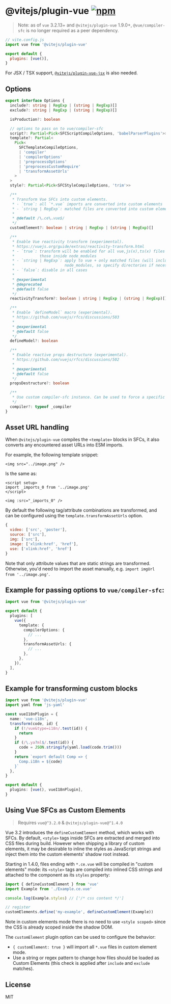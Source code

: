 # @vitejs/plugin-vue [![npm](https://img.shields.io/npm/v/@vitejs/plugin-vue.svg)](https://npmjs.com/package/@vitejs/plugin-vue)

> Note: as of `vue` 3.2.13+ and `@vitejs/plugin-vue` 1.9.0+, `@vue/compiler-sfc` is no longer required as a peer dependency.

```js
// vite.config.js
import vue from '@vitejs/plugin-vue'

export default {
  plugins: [vue()],
}
```

For JSX / TSX support, [`@vitejs/plugin-vue-jsx`](https://github.com/vitejs/vite-plugin-vue/tree/main/packages/plugin-vue-jsx) is also needed.

## Options

```ts
export interface Options {
  include?: string | RegExp | (string | RegExp)[]
  exclude?: string | RegExp | (string | RegExp)[]

  isProduction?: boolean

  // options to pass on to vue/compiler-sfc
  script?: Partial<Pick<SFCScriptCompileOptions, 'babelParserPlugins'>>
  template?: Partial<
    Pick<
      SFCTemplateCompileOptions,
      | 'compiler'
      | 'compilerOptions'
      | 'preprocessOptions'
      | 'preprocessCustomRequire'
      | 'transformAssetUrls'
    >
  >
  style?: Partial<Pick<SFCStyleCompileOptions, 'trim'>>

  /**
   * Transform Vue SFCs into custom elements.
   * - `true`: all `*.vue` imports are converted into custom elements
   * - `string | RegExp`: matched files are converted into custom elements
   *
   * @default /\.ce\.vue$/
   */
  customElement?: boolean | string | RegExp | (string | RegExp)[]

  /**
   * Enable Vue reactivity transform (experimental).
   * https://vuejs.org/guide/extras/reactivity-transform.html
   * - `true`: transform will be enabled for all vue,js(x),ts(x) files except
   *           those inside node_modules
   * - `string | RegExp`: apply to vue + only matched files (will include
   *                      node_modules, so specify directories if necessary)
   * - `false`: disable in all cases
   *
   * @experimental
   * @deprecated
   * @default false
   */
  reactivityTransform?: boolean | string | RegExp | (string | RegExp)[]

  /**
   * Enable `defineModel` macro (experimental).
   * https://github.com/vuejs/rfcs/discussions/503
   *
   * @experimental
   * @default false
   */
  defineModel?: boolean

  /**
   * Enable reactive props destructure (experimental).
   * https://github.com/vuejs/rfcs/discussions/502
   *
   * @experimental
   * @default false
   */
  propsDestructure?: boolean

  /**
   * Use custom compiler-sfc instance. Can be used to force a specific version.
   */
  compiler?: typeof _compiler
}
```

## Asset URL handling

When `@vitejs/plugin-vue` compiles the `<template>` blocks in SFCs, it also converts any encountered asset URLs into ESM imports.

For example, the following template snippet:

```vue
<img src="../image.png" />
```

Is the same as:

```vue
<script setup>
import _imports_0 from '../image.png'
</script>

<img :src="_imports_0" />
```

By default the following tag/attribute combinations are transformed, and can be configured using the `template.transformAssetUrls` option.

```js
{
  video: ['src', 'poster'],
  source: ['src'],
  img: ['src'],
  image: ['xlink:href', 'href'],
  use: ['xlink:href', 'href']
}
```

Note that only attribute values that are static strings are transformed. Otherwise, you'd need to import the asset manually, e.g. `import imgUrl from '../image.png'`.

## Example for passing options to `vue/compiler-sfc`:

```ts
import vue from '@vitejs/plugin-vue'

export default {
  plugins: [
    vue({
      template: {
        compilerOptions: {
          // ...
        },
        transformAssetUrls: {
          // ...
        },
      },
    }),
  ],
}
```

## Example for transforming custom blocks

```ts
import vue from '@vitejs/plugin-vue'
import yaml from 'js-yaml'

const vueI18nPlugin = {
  name: 'vue-i18n',
  transform(code, id) {
    if (!/vue&type=i18n/.test(id)) {
      return
    }
    if (/\.ya?ml$/.test(id)) {
      code = JSON.stringify(yaml.load(code.trim()))
    }
    return `export default Comp => {
      Comp.i18n = ${code}
    }`
  },
}

export default {
  plugins: [vue(), vueI18nPlugin],
}
```

## Using Vue SFCs as Custom Elements

> Requires `vue@^3.2.0` & `@vitejs/plugin-vue@^1.4.0`

Vue 3.2 introduces the `defineCustomElement` method, which works with SFCs. By default, `<style>` tags inside SFCs are extracted and merged into CSS files during build. However when shipping a library of custom elements, it may be desirable to inline the styles as JavaScript strings and inject them into the custom elements' shadow root instead.

Starting in 1.4.0, files ending with `*.ce.vue` will be compiled in "custom elements" mode: its `<style>` tags are compiled into inlined CSS strings and attached to the component as its `styles` property:

```js
import { defineCustomElement } from 'vue'
import Example from './Example.ce.vue'

console.log(Example.styles) // ['/* css content */']

// register
customElements.define('my-example', defineCustomElement(Example))
```

Note in custom elements mode there is no need to use `<style scoped>` since the CSS is already scoped inside the shadow DOM.

The `customElement` plugin option can be used to configure the behavior:

- `{ customElement: true }` will import all `*.vue` files in custom element mode.
- Use a string or regex pattern to change how files should be loaded as Custom Elements (this check is applied after `include` and `exclude` matches).

## License

MIT
